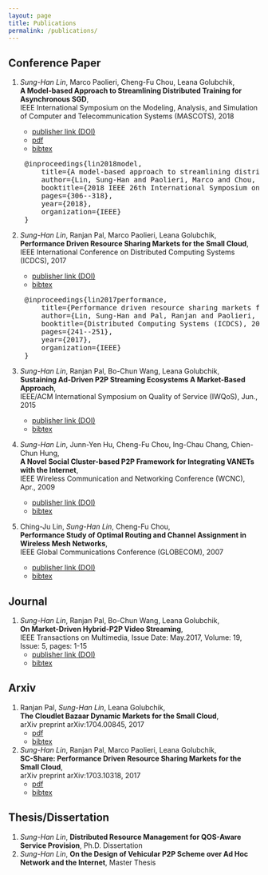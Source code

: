 ```yaml
---
layout: page
title: Publications
permalink: /publications/
---
```


## Conference Paper ##
1. _Sung-Han Lin_, Marco Paolieri, Cheng-Fu Chou, Leana Golubchik, <br/>__A Model-based Approach to Streamlining Distributed Training for Asynchronous SGD__,<br/> IEEE International Symposium on the Modeling, Analysis, and Simulation of Computer and Telecommunication Systems (MASCOTS), 2018
    - <span class="link">[publisher link (DOI)](https://ieeexplore.ieee.org/abstract/document/8526895)</span>
    - <span class="pdf">[pdf](http://www.mscs.mu.edu/~mascots/Papers/34.pdf)</span>
    - <span class="bibtex"><a href="#paper5">bibtex</a></span> 
    <pre class="expando" id="paper5">
    @inproceedings{lin2018model,
        title={A model-based approach to streamlining distributed training for asynchronous SGD},
        author={Lin, Sung-Han and Paolieri, Marco and Chou, Cheng-Fu and Golubchik, Leana},
        booktitle={2018 IEEE 26th International Symposium on Modeling, Analysis, and Simulation of Computer and Telecommunication Systems (MASCOTS)},
        pages={306--318},
        year={2018},
        organization={IEEE}
    }</pre> 
      
1. _Sung-Han Lin_, Ranjan Pal, Marco Paolieri, Leana Golubchik, <br/>__Performance Driven Resource Sharing Markets for the Small Cloud__,<br/> IEEE International Conference on Distributed Computing Systems (ICDCS), 2017
    - <span class="link">[publisher link (DOI)](http://ieeexplore.ieee.org/document/7979971/)</span>
    - <span class="bibtex"><a href="#paper4">bibtex</a></span>
    <pre class="expando" id="paper4">
    @inproceedings{lin2017performance,
        title={Performance driven resource sharing markets for the small cloud},
        author={Lin, Sung-Han and Pal, Ranjan and Paolieri, Marco and Golubchik, Leana},
        booktitle={Distributed Computing Systems (ICDCS), 2017 IEEE 37th International Conference on},
        pages={241--251},
        year={2017},
        organization={IEEE}
    }</pre> 
    
1. _Sung-Han Lin_, Ranjan Pal, Bo-Chun Wang, Leana Golubchik, <br/>__Sustaining Ad-Driven P2P Streaming Ecosystems A Market-Based Approach__,<br/> IEEE/ACM International Symposium on Quality of Service (IWQoS), Jun., 2015
    - <span class="link">[publisher link (DOI)](http://ieeexplore.ieee.org/document/7404722/)</span>
    - <span class="bibtex">[bibtex](https://scholar.googleusercontent.com/scholar.bib?q=info:wukeBq3rO4oJ:scholar.google.com/&output=citation&scisig=AAGBfm0AAAAAWh-1xsB7rLiFFkKeqSPYOepTrKrRD3pv&scisf=4&ct=citation&cd=0&hl=en)</span>
1. _Sung-Han Lin_, Junn-Yen Hu, Cheng-Fu Chou, Ing-Chau Chang, Chien-Chun Hung,<br/> __A Novel Social Cluster-based P2P Framework for Integrating VANETs with the Internet__,<br/> IEEE Wireless Communication and Networking Conference (WCNC), Apr., 2009
    - <span class="link">[publisher link (DOI)](http://ieeexplore.ieee.org/document/4917531/)</span>
    - <span class="bibtex">[bibtex](https://scholar.googleusercontent.com/scholar.bib?q=info:CsbFvzSyE9YJ:scholar.google.com/&output=citation&scisig=AAGBfm0AAAAAWh-15fCSy0ZmJledvJP9w5SdTyqEG73O&scisf=4&ct=citation&cd=0&hl=en)</span>
1. Ching-Ju Lin, _Sung-Han Lin_, Cheng-Fu Chou,<br/> __Performance Study of Optimal Routing and Channel Assignment in Wireless Mesh Networks__,<br/> IEEE Global Communications Conference (GLOBECOM), 2007
    - <span class="link">[publisher link (DOI)](http://ieeexplore.ieee.org/document/4411824/)</span>
    - <span class="bibtex">[bibtex](https://scholar.googleusercontent.com/scholar.bib?q=info:Qpp7iAOG2aAJ:scholar.google.com/&output=citation&scisig=AAGBfm0AAAAAWh-2BbPq0V0FjlSkMJaCx3NpowHjXT-Y&scisf=4&ct=citation&cd=0&hl=en)</span>

## Journal ##
1. _Sung-Han Lin_, Ranjan Pal, Bo-Chun Wang, Leana Golubchik,<br/> __On Market-Driven Hybrid-P2P Video Streaming__,<br/> IEEE Transactions on Multimedia, Issue Date: May.2017, Volume: 19, Issue: 5, pages: 1-15
    - <span class="link">[publisher link (DOI)](http://ieeexplore.ieee.org/abstract/document/7797208/)</span>
    - <span class="bibtex">[bibtex](https://scholar.googleusercontent.com/scholar.bib?q=info:ZTzN5Mkt0z4J:scholar.google.com/&output=citation&scisig=AAGBfm0AAAAAWh-2GeJg1d04sZ5zAp7vGEhd6DdHyE-P&scisf=4&ct=citation&cd=0&hl=en)</span>

## Arxiv ##
1. Ranjan Pal, _Sung-Han Lin_, Leana Golubchik,<br/> __The Cloudlet Bazaar Dynamic Markets for the Small Cloud__,<br/> arXiv preprint arXiv:1704.00845, 2017
    - <span class="pdf">[pdf](https://arxiv.org/pdf/1704.00845)</span>
    - <span class="bibtex">[bibtex](https://scholar.googleusercontent.com/scholar.bib?q=info:5cjYdyAVuBcJ:scholar.google.com/&output=citation&scisig=AAGBfm0AAAAAWh-2OYQmmXk48hBMkdtxAYm7WoqtFwcL&scisf=4&ct=citation&cd=0&hl=en)</span>
1. _Sung-Han Lin_, Ranjan Pal, Marco Paolieri, Leana Golubchik,<br/> __SC-Share: Performance Driven Resource Sharing Markets for the Small Cloud__,<br/> arXiv preprint arXiv:1703.10318, 2017
    - <span class="pdf">[pdf](https://arxiv.org/pdf/1703.10318)</span>
    - <span class="bibtex">[bibtex](https://scholar.googleusercontent.com/scholar.bib?q=info:RWB2t11LKXQJ:scholar.google.com/&output=citation&scisig=AAGBfm0AAAAAWh-2Td1VBkoLyXjQQ2C-44VCmcTWZMrt&scisf=4&ct=citation&cd=0&hl=en)</span>

## Thesis/Dissertation ##
1. _Sung-Han Lin_, __Distributed Resource Management for QOS-Aware Service Provision__, Ph.D. Dissertation
1. _Sung-Han Lin_, __On the Design of Vehicular P2P Scheme over Ad Hoc Network and the Internet__, Master Thesis
